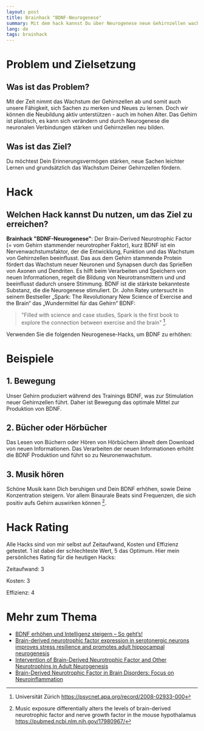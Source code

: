 ```yaml
---
layout: post
title: Brainhack "BDNF-Neurogenese"
summary: Mit dem hack kannst Du über Neurogenese neue Gehirnzellen wachsen lassen
lang: de
tags: brainhack
---
```


# Problem und Zielsetzung

## Was ist das Problem?
Mit der Zeit nimmt das Wachstum der Gehirnzellen ab und somit auch unsere Fähigkeit, sich Sachen zu merken und Neues zu lernen. Doch wir können die Neubildung aktiv unterstützen - auch im hohen Alter. Das Gehirn ist plastisch, es kann sich verändern und durch Neurogenese die neuronalen Verbindungen stärken und Gehirnzellen neu bilden.

## Was ist das Ziel?
Du möchtest Dein Erinnerungsvermögen stärken, neue Sachen leichter Lernen und grundsätzlich das Wachstum Deiner Gehirnzellen fördern.

# Hack

## Welchen Hack kannst Du nutzen, um das Ziel zu erreichen?
**Brainhack "BDNF-Neurogenese"**: Der Brain-Derived Neurotrophic Factor (= vom Gehirn stammender neurotropher Faktor), kurz BDNF ist ein Nervenwachstumsfaktor, der die Entwicklung, Funktion und das Wachstum von Gehirnzellen beeinflusst.
Das aus dem Gehirn stammende Protein fördert das Wachstum neuer Neuronen und Synapsen durch das Sprießen von Axonen und Dendriten. Es hilft beim Verarbeiten und Speichern von neuen Informationen, regelt die Bildung von Neurotransmittern und und beeinflusst dadurch unsere Stimmung.
BDNF ist die stärkste bekannteste Substanz, die die Neurogenese stimuliert. 
Dr. John Ratey untersucht in seinem Bestseller „Spark: The Revolutionary New Science of Exercise and the Brain“ das „Wundermittel für das Gehirn“ BDNF:

> "Filled with science and case studies, Spark is the first book to explore the connection between exercise and the brain" [^1].

Verwenden Sie die folgenden Neurogenese-Hacks, um BDNF zu erhöhen:

# Beispiele

## 1. Bewegung
Unser Gehirn produziert während des Trainings BDNF, was zur Stimulation neuer Gehirnzellen führt. Daher ist Bewegung das optimale Mittel zur Produktion von BDNF. 

## 2. Bücher oder Hörbücher
Das Lesen von Büchern oder Hören von Hörbüchern ähnelt dem Download von neuen Informationen. Das Verarbeiten der neuen Informationen erhöht die BDNF Produktion und führt so zu Neuronenwachstum.

## 3. Musik hören
Schöne Musik kann Dich beruhigen und Dein BDNF erhöhen, sowie Deine Konzentration steigern. Vor allem Binaurale Beats sind Frequenzen, die sich positiv aufs Gehirn auswirken können [^2].

# Hack Rating
Alle Hacks sind von mir selbst auf Zeitaufwand, Kosten und Effizienz getestet. 1 ist dabei der schlechteste Wert, 5 das Optimum. Hier mein persönliches Rating für die heutigen Hacks:

Zeitaufwand: 3 

Kosten: 3 

Effizienz: 4
  
# Mehr zum Thema
- [BDNF erhöhen und Intelligenz steigern – So geht’s!](https://schnelleinfachgesund.de/bdnf-erhoehen/)
- [Brain-derived neurotrophic factor expression in serotonergic neurons improves stress resilience and promotes adult hippocampal neurogenesis](https://pubmed.ncbi.nlm.nih.gov/35872219/)
- [Intervention of Brain-Derived Neurotrophic Factor and Other Neurotrophins in Adult Neurogenesis](https://pubmed.ncbi.nlm.nih.gov/34453295/)
- [Brain-Derived Neurotrophic Factor in Brain Disorders: Focus on Neuroinflammation](https://pubmed.ncbi.nlm.nih.gov/30117106/)

[^1]: Universität Zürich https://psycnet.apa.org/record/2008-02933-000
[^2]: Music exposure differentially alters the levels of brain-derived neurotrophic factor and nerve growth factor in the mouse hypothalamus https://pubmed.ncbi.nlm.nih.gov/17980967/






